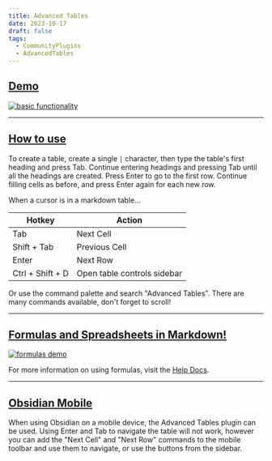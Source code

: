 ```yaml
---
title: Advanced Tables
date: 2023-10-17
draft: false
tags:
  - CommunityPlugins
  - AdvancedTables
---
```

## [Demo](https://github.com/tgrosinger/advanced-tables-obsidian#demo)

[![basic functionality](https://raw.githubusercontent.com/tgrosinger/advanced-tables-obsidian/main/resources/screenshots/basic-functionality.gif)](https://raw.githubusercontent.com/tgrosinger/advanced-tables-obsidian/main/resources/screenshots/basic-functionality.gif)
___
## [How to use](https://github.com/tgrosinger/advanced-tables-obsidian#how-to-use)

To create a table, create a single `|` character, then type the table's first heading and press Tab. Continue entering headings and pressing Tab until all the headings are created. Press Enter to go to the first row. Continue filling cells as before, and press Enter again for each new row.

When a cursor is in a markdown table...

|Hotkey|Action|
|---|---|
|Tab|Next Cell|
|Shift + Tab|Previous Cell|
|Enter|Next Row|
|Ctrl + Shift + D|Open table controls sidebar|

Or use the command palette and search "Advanced Tables". There are many commands available, don't forget to scroll!

___

## [Formulas and Spreadsheets in Markdown!](https://github.com/tgrosinger/advanced-tables-obsidian#formulas-and-spreadsheets-in-markdown)

[![formulas demo](https://raw.githubusercontent.com/tgrosinger/advanced-tables-obsidian/main/resources/screenshots/formulas-demo.gif)](https://raw.githubusercontent.com/tgrosinger/advanced-tables-obsidian/main/resources/screenshots/formulas-demo.gif)

For more information on using formulas, visit the [Help Docs](https://github.com/tgrosinger/advanced-tables-obsidian/blob/main/docs/help.md).

___

## [Obsidian Mobile](https://github.com/tgrosinger/advanced-tables-obsidian#obsidian-mobile)

When using Obsidian on a mobile device, the Advanced Tables plugin can be used. Using Enter and Tab to navigate the table will not work, however you can add the "Next Cell" and "Next Row" commands to the mobile toolbar and use them to navigate, or use the buttons from the sidebar.